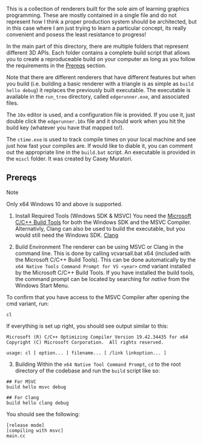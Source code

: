 This is a collection of renderers built for the sole aim of learning graphics programming. 
These are mostly contained in a single file and do not represent how I think a proper production system should be architected, but in this case where I am just trying to learn a particular concept, its really convenient and posess the least resistance to progress!

In the main part of this directory, there are multiple folders that represent different 3D APIs. Each folder contains a complete build script that allows you to create a reproduceable build on your computer as long as you follow the requirements in the [Prereqs](#Prereqs) section.

Note that there are different renderers that have different features but when you build (i.e. building a basic renderer with a triangle is as simple as `build hello debug`) it replaces the previously built executable. The executable is available in the `run_tree` directory, called `edgerunner.exe`, and associated files.

The `10x` editor is used, and a configuration file is provided. If you use it, just double click the `edgerunner.10x` file and it should work when you hit the build key (whatever you have that mapped to!).

The `ctime.exe` is used to track compile times on your local machine and see just how fast your compiles are. If would like to diable it, you can comment out the appropriate line in the `build.bat` script. An executable is provided in the `miscl` folder. It was created by Casey Muratori.

## Prereqs

>[!NOTE]
> Only x64 Windows 10 and above is supported.

1. Install Required Tools (Windows SDK & MSVC)
You need the [Microsoft C/C++ Build Tools](https://visualstudio.microsoft.com/downloads/?q=build+tools) 
for both the Windows SDK and the MSVC Compiler. 
Alternativly, Clang can also be used to build the executable, but you would still need the Windows SDK. 
[Clang](https://releases.llvm.org/)

2. Build Environment
The renderer can be using MSVC or Clang in the command line. This is done by calling 
vcvarsall.bat x64 (included with the Microsoft C/C++ Build Tools). This can be done automatically by 
the `x64 Native Tools Command Prompt for VS <year>` cmd variant installed by the Microsoft C/C++ Build Tools. 
If you have installed the build tools, the command prompt can be located by searching for 
*native* from the Windows Start Menu.

To confirm that you have access to the MSVC Compiler after opening the cmd variant, run:

```
cl
```

If everything is set up right, you should see output similar to this:
```
Microsoft (R) C/C++ Optimizing Compiler Version 19.42.34435 for x64
Copyright (C) Microsoft Corporation.  All rights reserved.

usage: cl [ option... ] filename... [ /link linkoption... ]
```

3. Building
Within the `x64 Native Tool Command Prompt`, `cd` to the root directory of the codebase and run the 
`build` script like so:

```
## For MSVC
build hello msvc debug

## For Clang
build hello clang debug
```

You should see the following: 
```
[release mode]
[compiling with msvc]
main.cc
```
